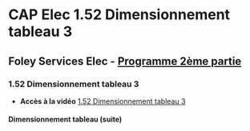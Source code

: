 # CAP Elec 1.52 Dimensionnement tableau 3
## Foley Services Elec - [Programme 2ème partie](../2eme_partie/README.md)

### 1.52 Dimensionnement tableau 3

- **Accès à la vidéo** [1.52 Dimensionnement tableau 3](https://youtu.be/KU_7UYiddlM)

#### Dimensionnement tableau (suite)
